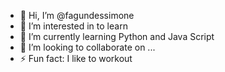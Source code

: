 - 👋 Hi, I’m @fagundessimone
- 👀 I’m interested in to learn
- 🌱 I’m currently learning Python and Java Script
- 💞️ I’m looking to collaborate on ...
- ⚡ Fun fact: I like to workout

<!---
fagundessimone/fagundessimone is a ✨ special ✨ repository because its `README.md` (this file) appears on your GitHub profile.
You can click the Preview link to take a look at your changes.
--->
